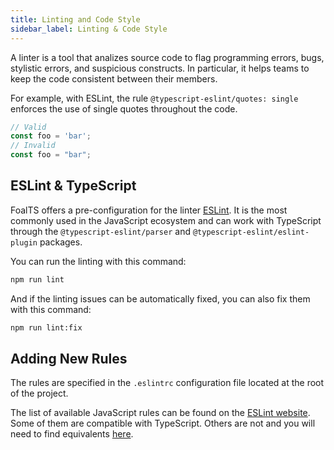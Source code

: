 ```yaml
---
title: Linting and Code Style
sidebar_label: Linting & Code Style
---
```



A linter is a tool that analizes source code to flag programming errors, bugs, stylistic errors, and suspicious constructs. In particular, it helps teams to keep the code consistent between their members.

For example, with ESLint, the rule `@typescript-eslint/quotes: single` enforces the use of single quotes throughout the code.

```typescript
// Valid
const foo = 'bar';
// Invalid
const foo = "bar";
```

## ESLint & TypeScript

FoalTS offers a pre-configuration for the linter [ESLint](https://eslint.org/). It is the most commonly used in the JavaScript ecosystem and can work with TypeScript through the `@typescript-eslint/parser` and `@typescript-eslint/eslint-plugin` packages.

You can run the linting with this command:
```sh
npm run lint
```

And if the linting issues can be automatically fixed, you can also fix them with this command:
```sh
npm run lint:fix
```

## Adding New Rules

The rules are specified in the `.eslintrc` configuration file located at the root of the project.

The list of available JavaScript rules can be found on the [ESLint website](https://eslint.org/docs/rules/). Some of them are compatible with TypeScript. Others are not and you will need to find equivalents [here](https://github.com/typescript-eslint/typescript-eslint/tree/master/packages/eslint-plugin#supported-rules).
